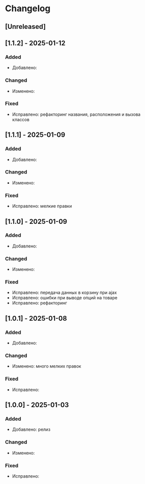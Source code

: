 # Changelog

## [Unreleased]

## [1.1.2] - 2025-01-12

### Added
- Добавлено: 

### Changed
- Изменено: 

### Fixed
- Исправлено: рефакторинг названия, расположения и вызова классов

## [1.1.1] - 2025-01-09

### Added
- Добавлено: 

### Changed
- Изменено: 

### Fixed
- Исправлено: мелкие правки

## [1.1.0] - 2025-01-09

### Added
- Добавлено: 

### Changed
- Изменено: 

### Fixed
- Исправлено: передача данных в корзину при ajax
- Исправлено: ошибки при выводе опций на товаре
- Исправлено: рефакторинг

## [1.0.1] - 2025-01-08

### Added
- Добавлено: 

### Changed
- Изменено: много мелких правок

### Fixed
- Исправлено:


## [1.0.0] - 2025-01-03

### Added
- Добавлено: релиз

### Changed
- Изменено:

### Fixed
- Исправлено:




